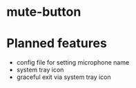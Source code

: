 # mute-button

# Planned features

- config file for setting microphone name
- system tray icon
- graceful exit via system tray icon
